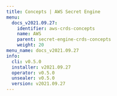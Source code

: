 ```yaml
---
title: Concepts | AWS Secret Engine
menu:
  docs_v2021.09.27:
    identifier: aws-crds-concepts
    name: AWS
    parent: secret-engine-crds-concepts
    weight: 20
menu_name: docs_v2021.09.27
info:
  cli: v0.5.0
  installer: v2021.09.27
  operator: v0.5.0
  unsealer: v0.5.0
  version: v2021.09.27
---
```



